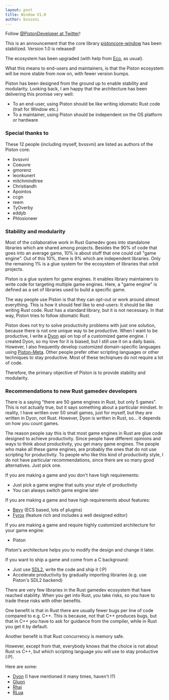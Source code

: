 ```yaml
---
layout: post
title: Window V1.0
author: bvssvni
---
```


Follow [@PistonDeveloper at Twitter](https://twitter.com/PistonDeveloper)!

This is an announcement that the core library [pistoncore-window](https://crates.io/crates/pistoncore-window) has been stabilized.
Version 1.0 is released!

The ecosystem has been upgraded (with help from [Eco](https://github.com/PistonDevelopers/eco), as usual).

What this means to end-users and maintainers, is that the Piston ecosystem will be more stable from now on,
with fewer version bumps.

Piston has been designed from the ground up to enable stability and modularity.
Looking back, I am happy that the architecture has been delivering this promise very well:

- To an end-user, using Piston should be like writing idiomatic Rust code (trait for Window etc.)
- To a maintainer, using Piston should be independent on the OS platform or hardware

### Special thanks to

These 12 people (including myself, bvssvni) are listed as authors of the Piston core:

- bvssvni
- Coeuvre
- gmorenz
- leonkunert
- mitchmindtree
- Christiandh
- Apointos
- ccgn
- reem
- TyOverby
- eddyb
- Phlosioneer

### Stability and modularity

Most of the collaborative work in Rust Gamedev goes into standalone libraries which are shared among projects.
Besides the 90% of code that goes into an average game, 10% is about stuff that one could call "game engine".
Out of this 10%, there is 9% which are independent libraries.
Only the remaining 1% is a glue system for the ecosystem of libraries that orbit projects.

Piston is a glue system for game engines.
It enables library maintainers to write code for targeting multiple game engines.
Here, a "game engine" is defined as a set of libraries used to build a specific game.

The way people use Piston is that they can opt-out or work around almost everything.
This is how it should feel like to end-users: It should be like writing Rust code.
Rust has a standard library, but it is not necessary.
In that way, Piston tries to follow idiomatic Rust.

Piston does not try to solve productivity problems with just one solution, because there is not one unique way to be productive.
When I want to be productive, I write a [Dyon](https://crates.io/crates/dyon) api on top of a customized game engine.
I created Dyon, so my love for it is biased, but I still use it on a daily basis.
However, I also frequently develop customized domain-specific languages using [Piston-Meta](https://crates.io/crates/piston_meta).
Other people prefer other scripting languages or other techniques to stay productive.
Most of these techiqnues do not require a lot of code.

Therefore, the primary objective of Piston is to provide stability and modularity.

### Recommendations to new Rust gamedev developers

There is a saying "there are 50 game engines in Rust, but only 5 games".
This is not actually true, but it says something about a particular mindset.
In reality, I have written over 50 small games, just for myself, but they are written in Dyon, not Rust.
However, Dyon is written in Rust, so... it depends on how you count games.

The reason people say this is that most game engines in Rust are glue code designed to achieve productivity.
Since people have different opinions and ways to think about productivity, you get many game engines.
The people who make all these game engines, are probably the ones that do not use scripting for productivity.
To people who like this kind of productivity style, I do not have particular recommendations,
since there are so many good alternatives. Just pick one.

If you are making a game and you don't have high requirements:

- Just pick a game engine that suits your style of productivity
- You can always switch game engine later

If you are making a game and have high requirements about features:

- [Bevy](https://bevyengine.org/) (ECS based, lots of plugins)
- [Fyrox](https://crates.io/crates/fyrox) (feature rich and includes a well designed editor)

If you are making a game and require highly customized architecture for your game engine:

- Piston

Piston's architecture helps you to modify the design and change it later.

If you want to ship a game and come from a C background:

- Just use [SDL2](https://crates.io/crates/sdl2), write the code and ship it (:P)
- Accelerate productivity by gradually importing libraries (e.g. use Piston's SDL2 backend)

There are very few libraries in the Rust gamedev ecosystem that have reached stability.
When you get into Rust, you take risks, so you have to trade these risks with other benefits.

One benefit is that in Rust there are usually fewer bugs per line of code compared to e.g. C++.
This is because, not that C++ produces bugs, but that in C++ you have to ask for guidance from the compiler,
while in Rust you get it by default.

Another benefit is that Rust concurrency is memory safe.

However, except from that, everybody knows that the choice is not about Rust vs C++,
but which scripting language you will use to stay productive (:P).

Here are some:

- [Dyon](https://crates.io/crates/dyon) (I have mentioned it many times, haven't I?)
- [Gluon](https://crates.io/crates/gluon)
- [Rhai](https://crates.io/crates/rhai)
- [RLua](https://crates.io/crates/rlua)

